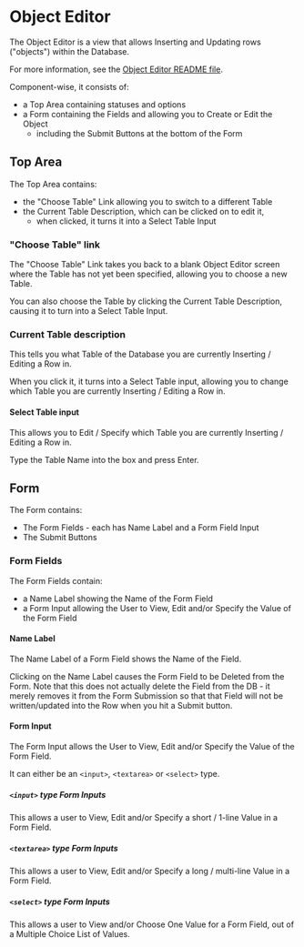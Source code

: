 Object Editor
=============

The Object Editor is a view that allows
Inserting and Updating rows ("objects") within the Database.

For more information, see the [Object Editor README file](/obj_editor/README.md).

Component-wise, it consists of:

* a Top Area containing statuses and options
* a Form containing the Fields and allowing you to Create or Edit the Object
    * including the Submit Buttons at the bottom of the Form


Top Area
--------

The Top Area contains:

* the "Choose Table" Link allowing you to switch to a different Table
* the Current Table Description, which can be clicked on to edit it,
    * when clicked, it turns it into a Select Table Input

### "Choose Table" link

The "Choose Table" Link takes you back to a blank Object Editor screen
where the Table has not yet been specified,
allowing you to choose a new Table.

You can also choose the Table by clicking the Current Table Description,
causing it to turn into a Select Table Input.

### Current Table description

This tells you what Table of the Database
you are currently Inserting / Editing a Row in.

When you click it, it turns into a Select Table input,
allowing you to change which Table
you are currently Inserting / Editing a Row in.

#### Select Table input

This allows you to Edit / Specify which Table
you are currently Inserting / Editing a Row in.

Type the Table Name into the box and press Enter.


Form
----

The Form contains:

* The Form Fields - each has Name Label and a Form Field Input
* The Submit Buttons

### Form Fields

The Form Fields contain:

* a Name Label showing the Name of the Form Field
* a Form Input allowing the User to View, Edit and/or Specify
  the Value of the Form Field

#### Name Label

The Name Label of a Form Field shows the Name of the Field.

Clicking on the Name Label causes the Form Field
to be Deleted from the Form.  Note that this does not
actually delete the Field from the DB - it merely
removes it from the Form Submission so that that Field
will not be written/updated into the Row when you hit
a Submit button.

#### Form Input

The Form Input allows the User to View, Edit and/or Specify
the Value of the Form Field.

It can either be an `<input>`, `<textarea>` or `<select>` type.

##### `<input>` type Form Inputs

This allows a user to View, Edit and/or Specify
a short / 1-line Value in a Form Field.

##### `<textarea>` type Form Inputs

This allows a user to View, Edit and/or Specify
a long / multi-line Value in a Form Field.

##### `<select>` type Form Inputs

This allows a user to View and/or Choose
One Value for a Form Field,
out of a Multiple Choice List of Values.


